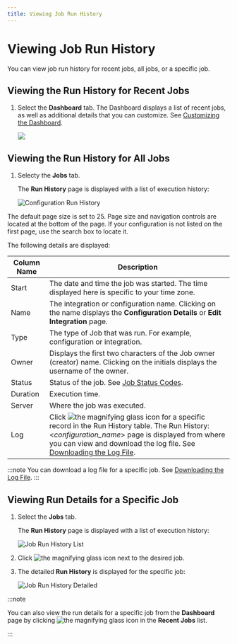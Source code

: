 ```yaml
---
title: Viewing Job Run History
---
```


# Viewing Job Run History

You can view job run history for recent jobs, all jobs, or a specific job.

## Viewing the Run History for Recent Jobs

1. Select the **Dashboard** tab. The Dashboard displays a list of recent jobs, as well as additional details that you can customize. See [Customizing the Dashboard](../../dashboard#customizing-the-dashboard).

   ![](/img/Recent-Jobs-Widget.png)

## Viewing the Run History for All Jobs

1. Selecty the **Jobs** tab.
   
   The **Run History** page is displayed with a list of execution history:

   ![Configuration Run History](/img/Configuration-Run-History.png)

The default page size is set to 25. Page size and navigation controls are located at the bottom of the page. If your configuration is not listed on the first page, use the search box to locate it.

The following details are displayed:

| Column Name| Description
| --- | ---
| Start | The date and time the job was started. The time displayed here is specific to your time zone.
| Name | The integration or configuration name. Clicking on the name displays the **Configuration Details** or **Edit Integration** page.
| Type | The type of Job that was run. For example, configuration or integration.
| Owner | Displays the first two characters of the Job owner (creator) name. Clicking on the initials displays the username of the owner.
| Status | Status of the job. See [Job Status Codes](./job-status-codes).
| Duration | Execution time.
| Server | Where the job was executed.
| Log | Click <img src="/img/icons/log-file.png" className="icon" alt="the magnifying glass icon"/> for a specific record in the Run History table. The Run History: &lt;*configuration_name*> page is displayed from where you can view and download the log file. See [Downloading the Log File](./viewing-job-run-history#downloading-the-log-file).

:::note
You can download a log file for a specific job. See [Downloading the Log File](./downloading-the-log-file).
:::

## Viewing Run Details for a Specific Job

1. Select the **Jobs** tab.
   
   The **Run History** page is displayed with a list of execution history:

   ![Job Run History List](/img/Job-Run-History-List.png)

2. Click <img src="/img/icons/log-file.png" className="icon" alt="the magnifying glass icon"/> next to the desired job.
3. The detailed **Run History** is displayed for the specific job:

   ![Job Run History Detailed](/img/Job-Run-History-Detailed.png)

:::note

You can also view the run details for a specific job from the **Dashboard** page by clicking <img src="/img/icons/log-file.png" className="icon" alt="the magnifying glass icon"/> in the **Recent Jobs** list.

:::